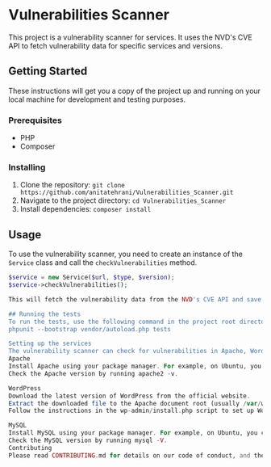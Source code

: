 # Vulnerabilities Scanner

This project is a vulnerability scanner for services. It uses the NVD's CVE API to fetch vulnerability data for specific services and versions.

## Getting Started

These instructions will get you a copy of the project up and running on your local machine for development and testing purposes.

### Prerequisites

- PHP
- Composer

### Installing

1. Clone the repository: `git clone https://github.com/anitatehrani/Vulnerabilities_Scanner.git`
2. Navigate to the project directory: `cd Vulnerabilities_Scanner`
3. Install dependencies: `composer install`

## Usage

To use the vulnerability scanner, you need to create an instance of the `Service` class and call the `checkVulnerabilities` method.

```php
$service = new Service($url, $type, $version);
$service->checkVulnerabilities();

This will fetch the vulnerability data from the NVD's CVE API and save it to a file.

## Running the tests
To run the tests, use the following command in the project root directory:
phpunit --bootstrap vendor/autoload.php tests

Setting up the services
The vulnerability scanner can check for vulnerabilities in Apache, WordPress, and MySQL services. Here's how you can set up these services for testing:  
Apache
Install Apache using your package manager. For example, on Ubuntu, you can use sudo apt install apache2.
Check the Apache version by running apache2 -v.

WordPress
Download the latest version of WordPress from the official website.
Extract the downloaded file to the Apache document root (usually /var/www/html).
Follow the instructions in the wp-admin/install.php script to set up WordPress.

MySQL
Install MySQL using your package manager. For example, on Ubuntu, you can use sudo apt install mysql-server.
Check the MySQL version by running mysql -V.
Contributing
Please read CONTRIBUTING.md for details on our code of conduct, and the process for submitting pull requests to us.  



